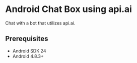# Android Chat Box using api.ai

Chat with a bot that utilizes api.ai.

## Prerequisites
* Android SDK 24
* Android 4.8.3+
